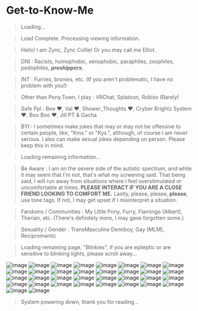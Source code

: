 # Get-to-Know-Me
> Loading…




> Load Complete. Processing viewing information.





> Hello! I am Zync, Zync Collie! Or you may call me Elliot.

> DNI : Racists, homophobic, xenophobic, paraphiles, zoophiles, pedophiles, ***proshippers.*** 

> INT : Furries, bronies, etc. (If you aren't problematic, I have no problem with you!)

> Other than Pony.Town, I play : VRChat, Splatoon, Roblox (Rarely)


> Safe Ppl : Bee ❤️, Val ❤️, Shower_Thoughts ❤️, Cryber Brightz System ❤️, Boo Boo ❤️,  Jill PT & Gacha


> BYI : I sometimes make jokes that may or may not be offensive to certain people, like, "Kms." or "Kys.", although, of course I am never serious. I also can make sexual jokes depending on person. Please keep this in mind.



> Loading remaining information...



> Be Aware : I am on the severe side of the autistic spectrum, and while it may seem that I'm not, that's what my screening said. That being said, I will run away from situations where I feel overstimulated or uncomfortable at times. **PLEASE INTERACT IF YOU ARE A CLOSE FRIEND LOOKING TO COMFORT ME.** Lastly, please, please, **please**, use tone tags. If not, I may get upset if I misinterpret a situation.

> Fandoms / Communities : My Little Pony, Furry, Flamingo (Albert), Therian, etc. (There's definitely more, I may gave forgotten some.)

> Sexuality / Gender : TransMasculine Demiboy, Gay (MLM), Recipromantic



> Loading remaining page, "Blinkies", if you are epileptic or are sensitive to blinking lights, please scroll away...




![image](https://github.com/user-attachments/assets/fc984b69-614e-447f-809e-403726d75706)
![image](https://github.com/user-attachments/assets/9950b06f-f0f8-49ea-9c06-f9faf589e6e9)
![image](https://github.com/user-attachments/assets/e22d8654-76b7-44bf-bf9e-092800426a6f)
![image](https://github.com/user-attachments/assets/5ef9f87e-79de-4349-84a9-dc85b61c1d2c)
![image](https://github.com/user-attachments/assets/66c90799-c080-4cee-9b76-2864c28ccf9e)
![image](https://github.com/user-attachments/assets/4a446da7-3e0c-4ee5-8335-67bdac446247)
![image](https://github.com/user-attachments/assets/9521522b-bbce-4e93-9b5b-67144c49b60c)
![image](https://github.com/user-attachments/assets/2a1b82ce-3a7e-4d4c-bd84-aacfd74fb84e)
![image](https://github.com/user-attachments/assets/3a30022f-960a-452d-bf37-e2fe4b9a82f6)
![image](https://github.com/user-attachments/assets/f8eb7063-60ea-463b-aedf-0ba8b9c33d1a)
![image](https://github.com/user-attachments/assets/0b1c5951-ce32-4276-ac62-043080e3c3ff)
![image](https://github.com/user-attachments/assets/b40e28a9-6968-432d-9e28-49efa7cd0fc9)
![image](https://github.com/user-attachments/assets/5c9a2751-b83d-4421-8bec-5b05aeb96c28)
![image](https://github.com/user-attachments/assets/46192085-5786-49b9-bdb5-3c29ba346c1a)
![image](https://github.com/user-attachments/assets/de8e87c3-3500-497d-b8e3-727b7f80e1b2)
![image](https://github.com/user-attachments/assets/78132e27-d654-4fc5-a65c-427b9b852dbc)
![image](https://github.com/user-attachments/assets/2d5e74ad-8357-4ae6-ab4f-2017da28b17b)
![image](https://github.com/user-attachments/assets/ff7124b7-3aa4-4ea1-8fa8-0ae54883b835)
![image](https://github.com/user-attachments/assets/f0962cc0-5b48-4dc0-ab35-ee28c6e98bbb)
![image](https://github.com/user-attachments/assets/96bb9910-3c25-429c-9334-4c2ccc14a6e2)
![image](https://github.com/user-attachments/assets/6056ae9a-f502-451f-83c6-d0ce43e4a94d)
![image](https://github.com/user-attachments/assets/6961274b-9c70-44f3-b84c-c97429c57cdf)
![image](https://github.com/user-attachments/assets/dadaa7b2-8485-4297-869d-131f9c96f4fd)
![image](https://github.com/user-attachments/assets/96742442-c060-4446-81f1-298d9821a502)
![image](https://github.com/user-attachments/assets/f083d2cf-6642-4616-a54b-0d5a27a1790a)
![image](https://github.com/user-attachments/assets/adb56fae-7ef0-4557-ac3b-ec090ada02e9)
![image](https://github.com/user-attachments/assets/acf3007f-9985-405c-a387-13b7bd709bf9)
![image](https://github.com/user-attachments/assets/0f6893d4-e902-4b19-b5ab-65ddd6982c94)
![image](https://github.com/user-attachments/assets/c3ac507f-2f6d-4279-8d0c-1d54df9dce0e)
![image](https://github.com/user-attachments/assets/fbf18dbc-6606-4a30-a676-8e28493ba109)
![image](https://github.com/user-attachments/assets/d60c82ce-b58b-47eb-bf81-41ae307044a1)
![image](https://github.com/user-attachments/assets/8b093596-72cf-4f49-9d51-d9edaee5ddbe)
![image](https://github.com/user-attachments/assets/f023af96-3c70-4bea-8683-1a78206471ec)
![image](https://github.com/user-attachments/assets/0ac5407b-2e58-471a-9722-82573379034b)



> System powering down, thank you for reading...
